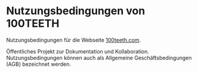# Nutzungsbedingungen von 100TEETH
Nutzungsbedingungen für die Webseite <a href="www.100teeth.com">100teeth.com</a>.

Öffentliches Projekt zur Dokumentation und Kollaboration. Nutzungsbedingungen können auch als Allgemeine Geschäftsbedingungen (AGB) bezeichnet werden.
